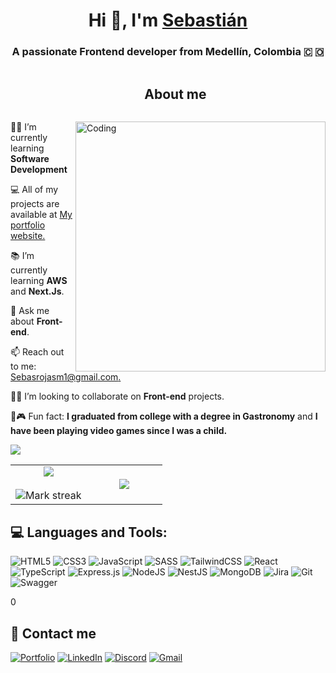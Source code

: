 <h1 align="center">Hi 👋, I'm <a href="https://sebasrojasm1.github.io/Portfolio/" target="blank">
Sebastián</a></h1>
<h3 align="center">A passionate Frontend developer from Medellín, Colombia &#127464; &#127476;</h3>


<!--h2 without bottom border-->
<div id="user-content-toc">
  <ul align="center">
    <summary><h2 style="display: inline-block">About me</h2></summary>
  </ul>
</div>



<img align="right" alt="Coding" width="400" src="https://i.redd.it/1d11s820dgm91.gif">

 👦🏻 I’m currently learning **Software Development**

 💻 All of my projects are available at [My portfolio website.](https://sebasrojasm1.github.io/Portfolio/)

 📚 I’m currently learning **AWS** and **Next.Js**.

 💬 Ask me about **Front-end**.

 📫 Reach out to me: [Sebasrojasm1@gmail.com.](mailto:sebasrojasm1@gmail.com)

 ✌🏻 I’m looking to collaborate on **Front-end** projects.

 🍳🎮 Fun fact: **I graduated from college with a degree in Gastronomy** and **I have been playing video games since I was a child.**

![](https://komarev.com/ghpvc/?username=SebasRojasM1&style=for-the-badge) 

<!--- stats & Trophy (start) -->
<p align="center">
  <!--- stats (start) -->
<table align="center">
<tr border="none">
<td width="50%" align="center">
  
  <img  align="center"  src="https://github-readme-stats.vercel.app/api?username=SebasRojasM1&theme=dark&show_icons=true&hide_border=true&count_private=true" />
  <br></br>
  <img  title="🔥 Get streak stats for your profile at git.io/streak-stats" alt="Mark streak" src="https://github-readme-streak-stats.herokuapp.com/?user=SebasRojasM1&theme=dark&hide_border=true" /> 
</td>

<td width="50%" align="center">

  <img  align="center"  src="https://github-readme-stats.anuraghazra1.vercel.app/api/top-langs/?username=SebasRojasM1&theme=dark&hide_border=false&no-bg=true&no-frame=true&langs_count=10"/>
  
  </td>
</tr>

</table>
<!--- stats (end) -->

## 💻 Languages and Tools:
![HTML5](https://img.shields.io/badge/html5-%23E34F26.svg?style=for-the-badge&logo=html5&logoColor=white) ![CSS3](https://img.shields.io/badge/css3-%231572B6.svg?style=for-the-badge&logo=css3&logoColor=white) ![JavaScript](https://img.shields.io/badge/javascript-%23323330.svg?style=for-the-badge&logo=javascript&logoColor=%23F7DF1E) ![SASS](https://img.shields.io/badge/SASS-hotpink.svg?style=for-the-badge&logo=SASS&logoColor=white) ![TailwindCSS](https://img.shields.io/badge/tailwindcss-%2338B2AC.svg?style=for-the-badge&logo=tailwind-css&logoColor=white) ![React](https://img.shields.io/badge/react-%2320232a.svg?style=for-the-badge&logo=react&logoColor=%2361DAFB) ![TypeScript](https://img.shields.io/badge/typescript-%23007ACC.svg?style=for-the-badge&logo=typescript&logoColor=white) ![Express.js](https://img.shields.io/badge/express.js-%23404d59.svg?style=for-the-badge&logo=express&logoColor=%2361DAFB)  ![NodeJS](https://img.shields.io/badge/node.js-6DA55F?style=for-the-badge&logo=node.js&logoColor=white) ![NestJS](https://img.shields.io/badge/nestjs-%23E0234E.svg?style=for-the-badge&logo=nestjs&logoColor=white) ![MongoDB](https://img.shields.io/badge/MongoDB-%234ea94b.svg?style=for-the-badge&logo=mongodb&logoColor=white) ![Jira](https://img.shields.io/badge/jira-%230A0FFF.svg?style=for-the-badge&logo=jira&logoColor=white) ![Git](https://img.shields.io/badge/git-%23F05033.svg?style=for-the-badge&logo=git&logoColor=white) ![Swagger](https://img.shields.io/badge/-Swagger-%23Clojure?style=for-the-badge&logo=swagger&logoColor=white)

0
## 💬 Contact me
[![Portfolio](https://img.shields.io/badge/Portfolio-%23000000.svg?style=for-the-badge&logo=firefox&logoColor=#FF7139)](https://sebasrojasm1.github.io/Portfolio/)
[![LinkedIn](https://img.shields.io/badge/linkedin-%230077B5.svg?style=for-the-badge&logo=linkedin&logoColor=white)](https://www.linkedin.com/in/sebastianrojasmarin/)
[![Discord](https://img.shields.io/badge/Discord-%235865F2.svg?style=for-the-badge&logo=discord&logoColor=white)](https://discordapp.com/users/sebasr71)
[![Gmail](https://img.shields.io/badge/Gmail-D14836?style=for-the-badge&logo=gmail&logoColor=white)](mailto:sebasrojasm1@gmail.com)

</p>        
<!--- https://github.com/Ileriayo/markdown-badges -->
